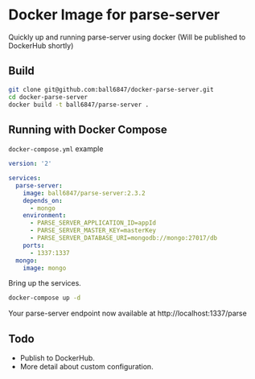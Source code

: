 # Docker Image for parse-server

Quickly up and running parse-server using docker (Will be published to DockerHub shortly)

## Build

```sh
git clone git@github.com:ball6847/docker-parse-server.git
cd docker-parse-server
docker build -t ball6847/parse-server .
```

## Running with Docker Compose

`docker-compose.yml` example

```yml
version: '2'

services:
  parse-server:
    image: ball6847/parse-server:2.3.2
    depends_on:
      - mongo
    environment:
      - PARSE_SERVER_APPLICATION_ID=appId
      - PARSE_SERVER_MASTER_KEY=masterKey
      - PARSE_SERVER_DATABASE_URI=mongodb://mongo:27017/db
    ports:
      - 1337:1337
  mongo:
    image: mongo
```

Bring up the services.

```sh
docker-compose up -d
```

Your parse-server endpoint now available at http://localhost:1337/parse

## Todo

- Publish to DockerHub.
- More detail about custom configuration.
